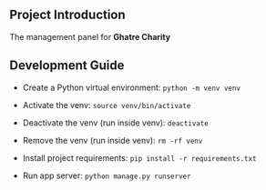 ## Project Introduction

The management panel for **Ghatre Charity**

## Development Guide

- Create a Python virtual environment:
  `python -m venv venv`

- Activate the venv:
  `source venv/bin/activate`

- Deactivate the venv (run inside venv):
  `deactivate`

- Remove the venv (run inside venv):
  `rm -rf venv`

- Install project requirements:
  `pip install -r requirements.txt`

- Run app server:
  `python manage.py runserver`
